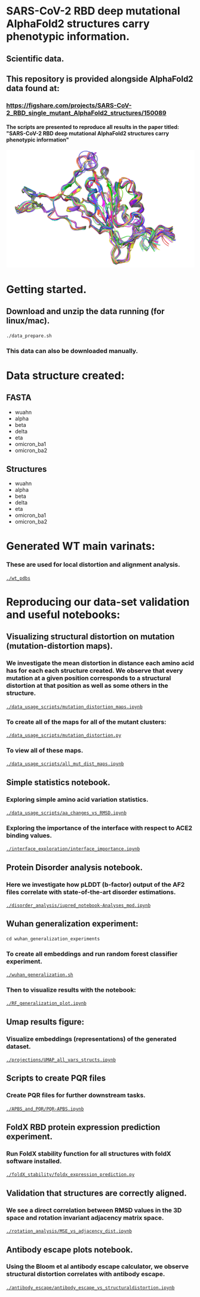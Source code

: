 # SARS-CoV-2 RBD deep mutational AlphaFold2 structures carry phenotypic information.
## Scientific data.

## This repository is provided alongside AlphaFold2 data found at: 
### https://figshare.com/projects/SARS-CoV-2_RBD_single_mutant_AlphaFold2_structures/150089 

#### The scripts are presented to reproduce all results in the paper titled: "SARS-CoV-2 RBD deep mutational AlphaFold2 structures carry phenotypic information"

![Superposition of single mutants](./reasults_figs/fig2b_ribbons.png)

# Getting started. 
## Download and unzip the data running (for linux/mac).
`./data_prepare.sh`
### This data can also be downloaded manually.

# Data structure created:

## FASTA
- wuahn
- alpha 
- beta
- delta
- eta
- omicron_ba1
- omicron_ba2

## Structures
- wuahn
- alpha 
- beta
- delta
- eta
- omicron_ba1
- omicron_ba2

# Generated WT main varinats:
### These are used for local distortion and alignment analysis.
[`./wt_pdbs`](https://github.com/csabaiBio/RBD-AlphaFold2-structures-and-phenotypic-information/tree/main/wt_pdbs)

# Reproducing our data-set validation and useful notebooks:

## Visualizing structural distortion on mutation (mutation-distortion maps).
### We investigate the mean distortion in distance each amino acid has for each each structure created. We observe that every mutation at a given position corresponds to a structural distortion at that position as well as some others in the structure.
[`./data_usage_scripts/mutation_distortion_maps.ipynb`](https://github.com/csabaiBio/RBD-AlphaFold2-structures-and-phenotypic-information/blob/main/data_usage_scripts/mutation_distortion_maps.ipynb)

### To create all of the maps for all of the mutant clusters:
[`./data_usage_scripts/mutation_distortion.py`](https://github.com/csabaiBio/RBD-AlphaFold2-structures-and-phenotypic-information/blob/main/data_usage_scripts/mutation_distortion_maps.py)
### To view all of these maps.
[`./data_usage_scripts/all_mut_dist_maps.ipynb`](https://github.com/csabaiBio/RBD-AlphaFold2-structures-and-phenotypic-information/blob/main/data_usage_scripts/all_mut_dist_maps.ipynb)

## Simple statistics notebook.
### Exploring simple amino acid variation statistics.
[`./data_usage_scripts/aa_changes_vs_RMSD.ipynb`](https://github.com/csabaiBio/RBD-AlphaFold2-structures-and-phenotypic-information/blob/main/data_usage_scripts/aa_changes_vs_RMSD.ipynb)
### Exploring the importance of the interface with respect to ACE2 binding values.
[`./interface_exploration/interface_importance.ipynb`](https://github.com/csabaiBio/RBD-AlphaFold2-structures-and-phenotypic-information/blob/main/interface_exploration/interface_importance.ipynb)

## Protein Disorder analysis notebook.
### Here we investigate how pLDDT (b-factor) output of the AF2 files correlate with state-of-the-art disorder estimations.
[`./disorder_analysis/iupred_notebook-Analyses_mod.ipynb`](https://github.com/csabaiBio/RBD-AlphaFold2-structures-and-phenotypic-information/blob/main/disorder_analysis/iupred_notebook-Analyses_mod.ipynb)

## Wuhan generalization experiment:
`cd wuhan_generalization_experiments`
### To create all embeddings and run random forest classifier experiment.
[`./wuhan_generalization.sh`](https://github.com/csabaiBio/RBD-AlphaFold2-structures-and-phenotypic-information/blob/main/wuhan_generalization_experiments/wuhan_generalization.sh)
### Then to visualize results with the notebook:
[`./RF_generalization_plot.ipynb`](https://github.com/csabaiBio/RBD-AlphaFold2-structures-and-phenotypic-information/blob/main/wuhan_generalization_experiments/RF_generalization_plot.ipynb)

## Umap results figure:
### Visualize embeddings (representations) of the generated dataset.
[`./projections/UMAP_all_vars_structs.ipynb`](https://github.com/csabaiBio/RBD-AlphaFold2-structures-and-phenotypic-information/blob/main/projections/UMAP_all_vars_structs.ipynb)

## Scripts to create PQR files
### Create PQR files for further downstream tasks.
[`./APBS_and_PQR/PQR-APBS.ipynb`](https://github.com/csabaiBio/RBD-AlphaFold2-structures-and-phenotypic-information/blob/main/APBS_and_PQR/PQR-APBS.ipynb)

## FoldX RBD protein expression prediction experiment.
### Run FoldX stability function for all structures with foldX software installed.
[`./foldX_stability/foldx_expression_prediction.py`](https://github.com/csabaiBio/RBD-AlphaFold2-structures-and-phenotypic-information/blob/main/foldX_stability/foldx_expression_prediction.py)

## Validation that structures are correctly aligned.
### We see a direct correlation between RMSD values in the 3D space and rotation invariant adjacency matrix space.
[`./rotation_analysis/MSE_vs_adjacency_dist.ipynb`](https://github.com/csabaiBio/RBD-AlphaFold2-structures-and-phenotypic-information/blob/main/rotation_analysis/MSE_vs_adjacency_dist.ipynb)

## Antibody escape plots notebook.
### Using the Bloom et al antibody escape calculator, we observe structural distortion correlates with antibody escape.
[`./antibody_escape/antibody_escape_vs_structuraldistortion.ipynb`](https://github.com/csabaiBio/RBD-AlphaFold2-structures-and-phenotypic-information/blob/main/antibody_escape/antibody_escape_vs_structuraldistortion.ipynb)